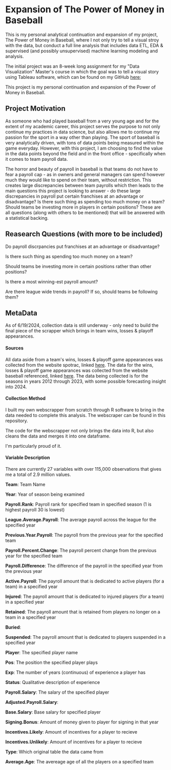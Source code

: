 # Expansion of The Power of Money in Baseball

This is my personal analytical continuation and expansion of my project, The Power of Money in Baseball, where I not only try to tell a visual stroy with the data, but conduct a full line analysis that includes data ETL, EDA & supervised (and possibly unsupervised) machine learning modeling and analysis. 

The initial project was an 8-week long assignment for my "Data Visualization" Master's course in which the goal was to tell a visual story using Tableau software, which can be found on my GitHub [here](https://github.com/ColetonReitan/The-Power-of-Money-in-Baseball); 

This project is my personal continuation and expansion of the Power of Money in Baseball. 


## Project Motivation
As someone who had played baseball from a very young age and for the extent of my academic career, this project serves the purpose to not only continue my practices in data science, but also allows me to continue my passion for the sport in a way other than playing. The sport of baseball is very analytically driven, with tons of data points being measured within the game everyday. However, with this project, I am choosing to find the value in the data points beyond the field and in the front office - specifically when it comes to team payroll data. 

The horror and beauty of payroll in baseball is that teams do not have to fear a payroll cap - as in owners and general managers can spend however much they would like to spend on their team, without restriction. This creates large discrepancies between team payrolls which then leads to the main questions this project is looking to answer - do these large discrepancies in payroll put certain franchises at an advantage or disadvantage? Is there such thing as spending too much money on a team? Should teams be investing more in players in certain positions? These are all questions (along with others to be mentioned) that will be answered with a statistical backing. 


## Reasearch Questions (with more to be included)
Do payroll discrpancies put franchises at an advantage or disadvantage?

Is there such thing as spending too much money on a team?

Should teams be investing more in certain positions rather than other positions? 

Is there a most winning-est payroll amount? 

Are there league wide trends in payroll? If so, should teams be following them? 


## MetaData

As of 6/19/2024, collection data is still underway - only need to build the final piece of the scrapper which brings in team wins, losses & playoff appearances.

#### Sources 
All data aside from a team's wins, losses & playoff game appearances was collected from the website spotrac, linked [here](https://www.spotrac.com/mlb).
The data for the wins, losses & playoff game appearances was collected from the website baseball referenced, linked [here](https://www.baseball-reference.com/postseason/). The data being collected is for the seasons in years 2012 through 2023, with some possible forecasting insight into 2024.

#### Collection Method
I built my own webscrapper from scratch through R software to bring in the data needed to complete this analysis. The webscraper can be found in this repository. 

The code for the webscrapper not only brings the data into R, but also cleans the data and merges it into one dataframe. 

I'm particularly proud of it. 

#### Variable Description
There are currently 27 variables with over 115,000 observations that gives me a total of 2.9 million values.

**Team**: Team Name

**Year**: Year of season being examined

**Payroll.Rank**: Payroll rank for specified team in specified season (1 is highest payroll 30 is lowest)

**League.Average.Payroll**: The average payroll across the league for the specified year

**Previous.Year.Payroll**: The payroll from the previous year for the specified team

**Payroll.Percent.Change**: The payroll percent change from the previous year for the specified team

**Payroll.Difference**: The difference of the payroll in the specified year from the previous year

**Active.Payroll**: The payroll amount that is dedicated to active players (for a team) in a specified year

**Injured**: The payroll amount that is dedicated to injured players (for a team) in a specified year

**Retained**: The payroll amount that is retained from players no longer on a team in a specified year

**Buried**: 

**Suspended**: The payroll amount that is dedicated to players suspended in a specified year

**Player**: The specified player name

**Pos**: The position the specified player plays

**Exp**: The number of years (continuous) of experience a player has

**Status**: Qualitative description of experience

**Payroll.Salary**: The salary of the specified player

**Adjusted.Payroll.Salary**: 

**Base.Salary**: Base salary for specified player

**Signing.Bonus**: Amount of money given to player for signing in that year

**Incentives.Likely**: Amount of incentives for a player to recieve

**Incentives.Unlikely**: Amount of incentives for a player to recieve

**Type**: Which original table the data came from

**Average.Age**: The avereage age of all the players on a specified team














